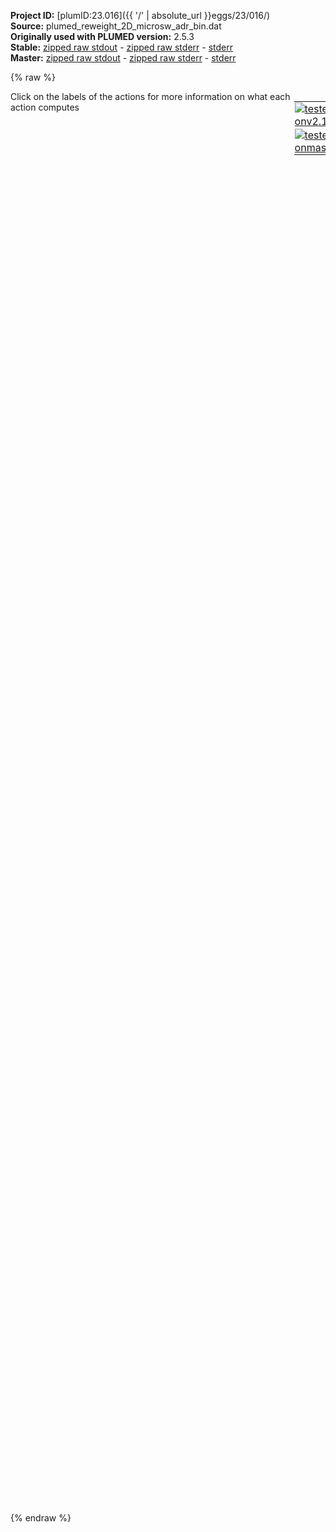 **Project ID:** [plumID:23.016]({{ '/' | absolute_url }}eggs/23/016/)  
**Source:** plumed_reweight_2D_microsw_adr_bin.dat  
**Originally used with PLUMED version:** 2.5.3  
**Stable:** [zipped raw stdout](plumed_reweight_2D_microsw_adr_bin.dat.plumed.stdout.txt.zip) - [zipped raw stderr](plumed_reweight_2D_microsw_adr_bin.dat.plumed.stderr.txt.zip) - [stderr](plumed_reweight_2D_microsw_adr_bin.dat.plumed.stderr)  
**Master:** [zipped raw stdout](plumed_reweight_2D_microsw_adr_bin.dat.plumed_master.stdout.txt.zip) - [zipped raw stderr](plumed_reweight_2D_microsw_adr_bin.dat.plumed_master.stderr.txt.zip) - [stderr](plumed_reweight_2D_microsw_adr_bin.dat.plumed_master.stderr)  

{% raw %}
<div style="width: 100%; float:left">
<div style="width: 90%; float:left" id="value_details_data/plumed_reweight_2D_microsw_adr_bin.dat"> Click on the labels of the actions for more information on what each action computes </div>
<div style="width: 10%; float:left"><table><tr><td style="padding:1px"><a href="plumed_reweight_2D_microsw_adr_bin.dat.plumed.stderr"><img src="https://img.shields.io/badge/v2.10-passing-green.svg" alt="tested onv2.10" /></a></td></tr><tr><td style="padding:1px"><a href="plumed_reweight_2D_microsw_adr_bin.dat.plumed_master.stderr"><img src="https://img.shields.io/badge/master-failed-red.svg" alt="tested onmaster" /></a></td></tr></table></div></div>
<pre style="width=97%;">
<span style="color:blue" class="comment">#MOLINFO  STRUCTURE=adr_bin_ref.pdb</span>
<br/><b name="data/plumed_reweight_2D_microsw_adr_bin.datrbias" onclick='showPath("data/plumed_reweight_2D_microsw_adr_bin.dat","data/plumed_reweight_2D_microsw_adr_bin.datrbias","data/plumed_reweight_2D_microsw_adr_bin.datrbias","brown")'>rbias</b>: <span class="plumedtooltip" style="color:green">READ<span class="right">Read quantities from a colvar file. <a href="https://www.plumed.org/doc-master/user-doc/html/_r_e_a_d.html" style="color:green">More details</a><i></i></span></span> <span class="plumedtooltip">FILE<span class="right">the name of the file from which to read these quantities<i></i></span></span>=COLVAR <span class="plumedtooltip">VALUES<span class="right">the values to read from the file<i></i></span></span>=meta.rbias <span class="plumedtooltip">IGNORE_TIME<span class="right"> ignore the time in the colvar file<i></i></span></span>
<span style="display:none;" id="data/plumed_reweight_2D_microsw_adr_bin.datrbias">The READ action with label <b>rbias</b> calculates the following quantities:<table  align="center" frame="void" width="95%" cellpadding="5%"><tr><td width="5%"><b> Quantity </b>  </td><td><b> Description </b> </td></tr><tr><td width="5%">rbias..#!custom</td><td>the names of the output components for this action depend on the actions input file see the example inputs below for details</td></tr></table></span><b name="data/plumed_reweight_2D_microsw_adr_bin.datNPxxY_i" onclick='showPath("data/plumed_reweight_2D_microsw_adr_bin.dat","data/plumed_reweight_2D_microsw_adr_bin.datNPxxY_i","data/plumed_reweight_2D_microsw_adr_bin.datNPxxY_i","brown")'>NPxxY_i</b>: <span class="plumedtooltip" style="color:green">READ<span class="right">Read quantities from a colvar file. <a href="https://www.plumed.org/doc-master/user-doc/html/_r_e_a_d.html" style="color:green">More details</a><i></i></span></span> <span class="plumedtooltip">FILE<span class="right">the name of the file from which to read these quantities<i></i></span></span>=COLVAR <span class="plumedtooltip">VALUES<span class="right">the values to read from the file<i></i></span></span>=NPxxY_i <span class="plumedtooltip">IGNORE_TIME<span class="right"> ignore the time in the colvar file<i></i></span></span>
<span style="display:none;" id="data/plumed_reweight_2D_microsw_adr_bin.datNPxxY_i">The READ action with label <b>NPxxY_i</b> calculates the following quantities:<table  align="center" frame="void" width="95%" cellpadding="5%"><tr><td width="5%"><b> Quantity </b>  </td><td><b> Description </b> </td></tr><tr><td width="5%">NPxxY_i..#!custom</td><td>the names of the output components for this action depend on the actions input file see the example inputs below for details</td></tr></table></span><b name="data/plumed_reweight_2D_microsw_adr_bin.dattm3-tm6_1" onclick='showPath("data/plumed_reweight_2D_microsw_adr_bin.dat","data/plumed_reweight_2D_microsw_adr_bin.dattm3-tm6_1","data/plumed_reweight_2D_microsw_adr_bin.dattm3-tm6_1","brown")'>tm3-tm6_1</b>: <span class="plumedtooltip" style="color:green">READ<span class="right">Read quantities from a colvar file. <a href="https://www.plumed.org/doc-master/user-doc/html/_r_e_a_d.html" style="color:green">More details</a><i></i></span></span> <span class="plumedtooltip">FILE<span class="right">the name of the file from which to read these quantities<i></i></span></span>=COLVAR <span class="plumedtooltip">VALUES<span class="right">the values to read from the file<i></i></span></span>=tm3-tm6_1 <span class="plumedtooltip">IGNORE_TIME<span class="right"> ignore the time in the colvar file<i></i></span></span>
<span style="display:none;" id="data/plumed_reweight_2D_microsw_adr_bin.dattm3-tm6_1">The READ action with label <b>tm3-tm6_1</b> calculates the following quantities:<table  align="center" frame="void" width="95%" cellpadding="5%"><tr><td width="5%"><b> Quantity </b>  </td><td><b> Description </b> </td></tr><tr><td width="5%">tm3-tm6_1..#!custom</td><td>the names of the output components for this action depend on the actions input file see the example inputs below for details</td></tr></table></span><b name="data/plumed_reweight_2D_microsw_adr_bin.datyy" onclick='showPath("data/plumed_reweight_2D_microsw_adr_bin.dat","data/plumed_reweight_2D_microsw_adr_bin.datyy","data/plumed_reweight_2D_microsw_adr_bin.datyy","brown")'>yy</b>: <span class="plumedtooltip" style="color:green">READ<span class="right">Read quantities from a colvar file. <a href="https://www.plumed.org/doc-master/user-doc/html/_r_e_a_d.html" style="color:green">More details</a><i></i></span></span> <span class="plumedtooltip">FILE<span class="right">the name of the file from which to read these quantities<i></i></span></span>=COLVAR <span class="plumedtooltip">VALUES<span class="right">the values to read from the file<i></i></span></span>=yy <span class="plumedtooltip">IGNORE_TIME<span class="right"> ignore the time in the colvar file<i></i></span></span>
<span style="display:none;" id="data/plumed_reweight_2D_microsw_adr_bin.datyy">The READ action with label <b>yy</b> calculates the following quantities:<table  align="center" frame="void" width="95%" cellpadding="5%"><tr><td width="5%"><b> Quantity </b>  </td><td><b> Description </b> </td></tr><tr><td width="5%">yy..#!custom</td><td>the names of the output components for this action depend on the actions input file see the example inputs below for details</td></tr></table></span><b name="data/plumed_reweight_2D_microsw_adr_bin.datPIF_i" onclick='showPath("data/plumed_reweight_2D_microsw_adr_bin.dat","data/plumed_reweight_2D_microsw_adr_bin.datPIF_i","data/plumed_reweight_2D_microsw_adr_bin.datPIF_i","brown")'>PIF_i</b>: <span class="plumedtooltip" style="color:green">READ<span class="right">Read quantities from a colvar file. <a href="https://www.plumed.org/doc-master/user-doc/html/_r_e_a_d.html" style="color:green">More details</a><i></i></span></span> <span class="plumedtooltip">FILE<span class="right">the name of the file from which to read these quantities<i></i></span></span>=COLVAR <span class="plumedtooltip">VALUES<span class="right">the values to read from the file<i></i></span></span>=PIF_i <span class="plumedtooltip">IGNORE_TIME<span class="right"> ignore the time in the colvar file<i></i></span></span>
<br/><span style="display:none;" id="data/plumed_reweight_2D_microsw_adr_bin.datPIF_i">The READ action with label <b>PIF_i</b> calculates the following quantities:<table  align="center" frame="void" width="95%" cellpadding="5%"><tr><td width="5%"><b> Quantity </b>  </td><td><b> Description </b> </td></tr><tr><td width="5%">PIF_i..#!custom</td><td>the names of the output components for this action depend on the actions input file see the example inputs below for details</td></tr></table></span><b name="data/plumed_reweight_2D_microsw_adr_bin.datbias" onclick='showPath("data/plumed_reweight_2D_microsw_adr_bin.dat","data/plumed_reweight_2D_microsw_adr_bin.datbias","data/plumed_reweight_2D_microsw_adr_bin.datbias","brown")'>bias</b>: <span class="plumedtooltip" style="color:green">REWEIGHT_METAD<span class="right">Calculate the weights configurations should contribute to the histogram in a simulation in which a metadynamics bias acts upon the system. <a href="https://www.plumed.org/doc-master/user-doc/html/_r_e_w_e_i_g_h_t__m_e_t_a_d.html" style="color:green">More details</a><i></i></span></span> <span class="plumedtooltip">TEMP<span class="right">the system temperature<i></i></span></span>=310

<span style="display:none;" id="data/plumed_reweight_2D_microsw_adr_bin.datbias">The REWEIGHT_METAD action with label <b>bias</b> calculates the following quantities:<table  align="center" frame="void" width="95%" cellpadding="5%"><tr><td width="5%"><b> Quantity </b>  </td><td><b> Description </b> </td></tr><tr><td width="5%">bias.value</td><td>the weight to use for this frame to negate the effect the metadynamics bias</td></tr></table></span><span class="plumedtooltip" style="color:green">HISTOGRAM<span class="right">Accumulate the average probability density along a few CVs from a trajectory. <a href="https://www.plumed.org/doc-master/user-doc/html/_h_i_s_t_o_g_r_a_m.html" style="color:green">More details</a><i></i></span></span> ...
<span class="plumedtooltip">ARG<span class="right">the quantities that are being used to construct the histogram<i></i></span></span>=<b name="data/plumed_reweight_2D_microsw_adr_bin.dattm3-tm6_1">tm3-tm6_1</b>,<b name="data/plumed_reweight_2D_microsw_adr_bin.datyy">yy</b>
<span class="plumedtooltip">BANDWIDTH<span class="right">the bandwidths for kernel density esimtation<i></i></span></span>=0.02,0.02
<span class="plumedtooltip">LOGWEIGHTS<span class="right">the logarithm of the quantity to use as the weights when calculating averages<i></i></span></span>=<b name="data/plumed_reweight_2D_microsw_adr_bin.datbias">bias</b>
<span class="plumedtooltip">LABEL<span class="right">a label for the action so that its output can be referenced in the input to other actions<i></i></span></span>=<b name="data/plumed_reweight_2D_microsw_adr_bin.dathisto1" onclick='showPath("data/plumed_reweight_2D_microsw_adr_bin.dat","data/plumed_reweight_2D_microsw_adr_bin.dathisto1","data/plumed_reweight_2D_microsw_adr_bin.dathisto1","brown")'>histo1</b>
<span class="plumedtooltip">GRID_MIN<span class="right"> the lower bounds for the grid<i></i></span></span>=0.53,0.29
<span class="plumedtooltip">GRID_MAX<span class="right"> the upper bounds for the grid<i></i></span></span>=1.85,1.80
<span class="plumedtooltip">GRID_BIN<span class="right">the number of bins for the grid<i></i></span></span>=150,150
...
<br/><span style="display:none;" id="data/plumed_reweight_2D_microsw_adr_bin.dathisto1">The HISTOGRAM action with label <b>histo1</b> calculates the following quantities:<table  align="center" frame="void" width="95%" cellpadding="5%"><tr><td width="5%"><b> Quantity </b>  </td><td><b> Description </b> </td></tr><tr><td width="5%">histo1.value</td><td>the estimate of the histogram as a function of the argument that was obtained</td></tr></table></span><span class="plumedtooltip" style="color:green">HISTOGRAM<span class="right">Accumulate the average probability density along a few CVs from a trajectory. <a href="https://www.plumed.org/doc-master/user-doc/html/_h_i_s_t_o_g_r_a_m.html" style="color:green">More details</a><i></i></span></span> ...
<span class="plumedtooltip">ARG<span class="right">the quantities that are being used to construct the histogram<i></i></span></span>=<b name="data/plumed_reweight_2D_microsw_adr_bin.dattm3-tm6_1">tm3-tm6_1</b>,<b name="data/plumed_reweight_2D_microsw_adr_bin.datNPxxY_i">NPxxY_i</b>
<span class="plumedtooltip">BANDWIDTH<span class="right">the bandwidths for kernel density esimtation<i></i></span></span>=0.02,0.02
<span class="plumedtooltip">LOGWEIGHTS<span class="right">the logarithm of the quantity to use as the weights when calculating averages<i></i></span></span>=<b name="data/plumed_reweight_2D_microsw_adr_bin.datbias">bias</b>
<span class="plumedtooltip">LABEL<span class="right">a label for the action so that its output can be referenced in the input to other actions<i></i></span></span>=<b name="data/plumed_reweight_2D_microsw_adr_bin.dathisto2" onclick='showPath("data/plumed_reweight_2D_microsw_adr_bin.dat","data/plumed_reweight_2D_microsw_adr_bin.dathisto2","data/plumed_reweight_2D_microsw_adr_bin.dathisto2","brown")'>histo2</b>
<span class="plumedtooltip">GRID_MIN<span class="right"> the lower bounds for the grid<i></i></span></span>=0.53,0.06
<span class="plumedtooltip">GRID_MAX<span class="right"> the upper bounds for the grid<i></i></span></span>=1.85,0.72
<span class="plumedtooltip">GRID_BIN<span class="right">the number of bins for the grid<i></i></span></span>=150,150
...
<br/><span style="display:none;" id="data/plumed_reweight_2D_microsw_adr_bin.dathisto2">The HISTOGRAM action with label <b>histo2</b> calculates the following quantities:<table  align="center" frame="void" width="95%" cellpadding="5%"><tr><td width="5%"><b> Quantity </b>  </td><td><b> Description </b> </td></tr><tr><td width="5%">histo2.value</td><td>the estimate of the histogram as a function of the argument that was obtained</td></tr></table></span><span class="plumedtooltip" style="color:green">HISTOGRAM<span class="right">Accumulate the average probability density along a few CVs from a trajectory. <a href="https://www.plumed.org/doc-master/user-doc/html/_h_i_s_t_o_g_r_a_m.html" style="color:green">More details</a><i></i></span></span> ...
<span class="plumedtooltip">ARG<span class="right">the quantities that are being used to construct the histogram<i></i></span></span>=<b name="data/plumed_reweight_2D_microsw_adr_bin.dattm3-tm6_1">tm3-tm6_1</b>,<b name="data/plumed_reweight_2D_microsw_adr_bin.datPIF_i">PIF_i</b>
<span class="plumedtooltip">BANDWIDTH<span class="right">the bandwidths for kernel density esimtation<i></i></span></span>=0.02,0.02
<span class="plumedtooltip">LOGWEIGHTS<span class="right">the logarithm of the quantity to use as the weights when calculating averages<i></i></span></span>=<b name="data/plumed_reweight_2D_microsw_adr_bin.datbias">bias</b>
<span class="plumedtooltip">LABEL<span class="right">a label for the action so that its output can be referenced in the input to other actions<i></i></span></span>=<b name="data/plumed_reweight_2D_microsw_adr_bin.dathisto3" onclick='showPath("data/plumed_reweight_2D_microsw_adr_bin.dat","data/plumed_reweight_2D_microsw_adr_bin.dathisto3","data/plumed_reweight_2D_microsw_adr_bin.dathisto3","brown")'>histo3</b>
<span class="plumedtooltip">GRID_MIN<span class="right"> the lower bounds for the grid<i></i></span></span>=0.53,0.0
<span class="plumedtooltip">GRID_MAX<span class="right"> the upper bounds for the grid<i></i></span></span>=1.85,0.74
<span class="plumedtooltip">GRID_BIN<span class="right">the number of bins for the grid<i></i></span></span>=150,150
...
<br/><span style="display:none;" id="data/plumed_reweight_2D_microsw_adr_bin.dathisto3">The HISTOGRAM action with label <b>histo3</b> calculates the following quantities:<table  align="center" frame="void" width="95%" cellpadding="5%"><tr><td width="5%"><b> Quantity </b>  </td><td><b> Description </b> </td></tr><tr><td width="5%">histo3.value</td><td>the estimate of the histogram as a function of the argument that was obtained</td></tr></table></span><b name="data/plumed_reweight_2D_microsw_adr_bin.datff1" onclick='showPath("data/plumed_reweight_2D_microsw_adr_bin.dat","data/plumed_reweight_2D_microsw_adr_bin.datff1","data/plumed_reweight_2D_microsw_adr_bin.datff1","brown")'>ff1</b>: <span class="plumedtooltip" style="color:green">CONVERT_TO_FES<span class="right">Convert a histogram to a free energy surface. <a href="https://www.plumed.org/doc-master/user-doc/html/_c_o_n_v_e_r_t__t_o__f_e_s.html" style="color:green">More details</a><i></i></span></span> <span class="plumedtooltip">GRID<span class="right">the histogram that you would like to convert into a free energy surface (old syntax)<i></i></span></span>=<b name="data/plumed_reweight_2D_microsw_adr_bin.dathisto1">histo1</b> <span class="plumedtooltip">TEMP<span class="right">the temperature at which you are operating<i></i></span></span>=310
<span style="display:none;" id="data/plumed_reweight_2D_microsw_adr_bin.datff1">The CONVERT_TO_FES action with label <b>ff1</b> calculates the following quantities:<table  align="center" frame="void" width="95%" cellpadding="5%"><tr><td width="5%"><b> Quantity </b>  </td><td><b> Description </b> </td></tr><tr><td width="5%">ff1.value</td><td>the free energy surface</td></tr></table></span><span class="plumedtooltip" style="color:green">DUMPGRID<span class="right">Output the function on the grid to a file with the PLUMED grid format. <a href="https://www.plumed.org/doc-master/user-doc/html/_d_u_m_p_g_r_i_d.html" style="color:green">More details</a><i></i></span></span> <span class="plumedtooltip">GRID<span class="right">the grid you would like to print (can also use ARG for specifying what is being printed)<i></i></span></span>=<b name="data/plumed_reweight_2D_microsw_adr_bin.datff1">ff1</b> <span class="plumedtooltip">FILE<span class="right"> the file on which to write the grid<i></i></span></span>=mw_fes_adr_bin_tm3-tm6_yy.dat

<span style="display:none;" id="data/plumed_reweight_2D_microsw_adr_bin.dat">The DUMPGRID action with label <b></b> calculates something</span><b name="data/plumed_reweight_2D_microsw_adr_bin.datff2" onclick='showPath("data/plumed_reweight_2D_microsw_adr_bin.dat","data/plumed_reweight_2D_microsw_adr_bin.datff2","data/plumed_reweight_2D_microsw_adr_bin.datff2","brown")'>ff2</b>: <span class="plumedtooltip" style="color:green">CONVERT_TO_FES<span class="right">Convert a histogram to a free energy surface. <a href="https://www.plumed.org/doc-master/user-doc/html/_c_o_n_v_e_r_t__t_o__f_e_s.html" style="color:green">More details</a><i></i></span></span> <span class="plumedtooltip">GRID<span class="right">the histogram that you would like to convert into a free energy surface (old syntax)<i></i></span></span>=<b name="data/plumed_reweight_2D_microsw_adr_bin.dathisto2">histo2</b> <span class="plumedtooltip">TEMP<span class="right">the temperature at which you are operating<i></i></span></span>=310
<span style="display:none;" id="data/plumed_reweight_2D_microsw_adr_bin.datff2">The CONVERT_TO_FES action with label <b>ff2</b> calculates the following quantities:<table  align="center" frame="void" width="95%" cellpadding="5%"><tr><td width="5%"><b> Quantity </b>  </td><td><b> Description </b> </td></tr><tr><td width="5%">ff2.value</td><td>the free energy surface</td></tr></table></span><span class="plumedtooltip" style="color:green">DUMPGRID<span class="right">Output the function on the grid to a file with the PLUMED grid format. <a href="https://www.plumed.org/doc-master/user-doc/html/_d_u_m_p_g_r_i_d.html" style="color:green">More details</a><i></i></span></span> <span class="plumedtooltip">GRID<span class="right">the grid you would like to print (can also use ARG for specifying what is being printed)<i></i></span></span>=<b name="data/plumed_reweight_2D_microsw_adr_bin.datff2">ff2</b> <span class="plumedtooltip">FILE<span class="right"> the file on which to write the grid<i></i></span></span>=mw_fes_adr_bin_tm3-tm6_NPxxY.dat

<b name="data/plumed_reweight_2D_microsw_adr_bin.datff3" onclick='showPath("data/plumed_reweight_2D_microsw_adr_bin.dat","data/plumed_reweight_2D_microsw_adr_bin.datff3","data/plumed_reweight_2D_microsw_adr_bin.datff3","brown")'>ff3</b>: <span class="plumedtooltip" style="color:green">CONVERT_TO_FES<span class="right">Convert a histogram to a free energy surface. <a href="https://www.plumed.org/doc-master/user-doc/html/_c_o_n_v_e_r_t__t_o__f_e_s.html" style="color:green">More details</a><i></i></span></span> <span class="plumedtooltip">GRID<span class="right">the histogram that you would like to convert into a free energy surface (old syntax)<i></i></span></span>=<b name="data/plumed_reweight_2D_microsw_adr_bin.dathisto3">histo3</b> <span class="plumedtooltip">TEMP<span class="right">the temperature at which you are operating<i></i></span></span>=310
<span style="display:none;" id="data/plumed_reweight_2D_microsw_adr_bin.datff3">The CONVERT_TO_FES action with label <b>ff3</b> calculates the following quantities:<table  align="center" frame="void" width="95%" cellpadding="5%"><tr><td width="5%"><b> Quantity </b>  </td><td><b> Description </b> </td></tr><tr><td width="5%">ff3.value</td><td>the free energy surface</td></tr></table></span><span class="plumedtooltip" style="color:green">DUMPGRID<span class="right">Output the function on the grid to a file with the PLUMED grid format. <a href="https://www.plumed.org/doc-master/user-doc/html/_d_u_m_p_g_r_i_d.html" style="color:green">More details</a><i></i></span></span> <span class="plumedtooltip">GRID<span class="right">the grid you would like to print (can also use ARG for specifying what is being printed)<i></i></span></span>=<b name="data/plumed_reweight_2D_microsw_adr_bin.datff3">ff3</b> <span class="plumedtooltip">FILE<span class="right"> the file on which to write the grid<i></i></span></span>=mw_fes_adr_bin_tm3-tm6_PIF.dat
</pre>
{% endraw %}
